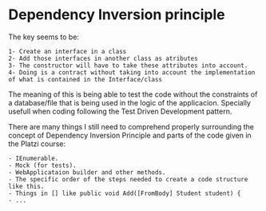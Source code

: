 # Dependency Inversion principle

The key seems to be:

	1- Create an interface in a class
	2- Add those interfaces in another class as atributes
	3- The constructor will have to take these attributes into account.
	4- Doing is a contract without taking into account the implementation of what is contained in the Interface/class

The meaning of this is being able to test the code without the constraints of a database/file that is being used in the logic of the applicacion.
Specially usefull when coding following the Test Driven Development pattern.

There are many things I still need to comprehend properly surrounding the concept of Dependency Inversion Principle and parts of the code given in the Platzi course:

	- IEnumerable.
	- Mock (for tests).
	- WebApplicataion builder and other methods.
	- The specific order of the steps needed to create a code structure like this.
	- Things in [] like public void Add([FromBody] Student student) {
	- ...

